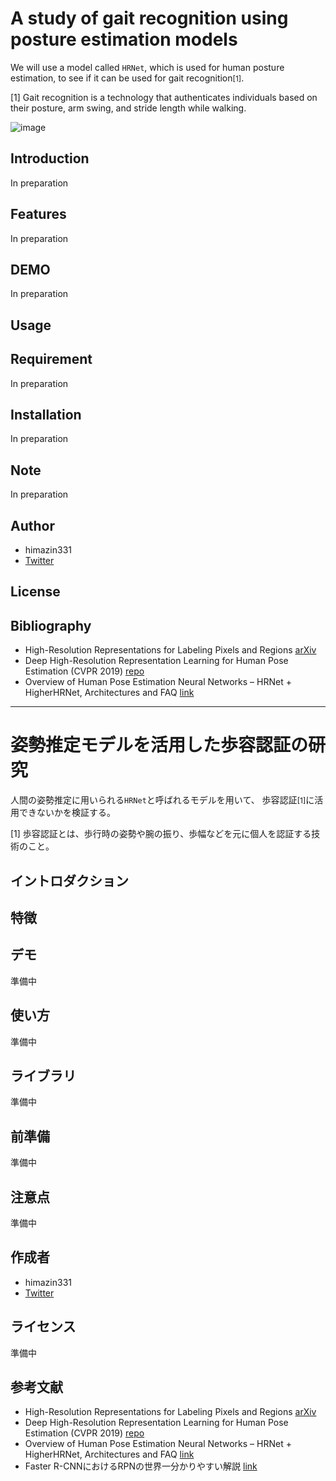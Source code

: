 # A study of gait recognition using posture estimation models
We will use a model called `HRNet`, which is used for human posture estimation, to see if it can be used for gait recognition<span style="font-size:12px;">[1]</span>.

[1] Gait recognition is a technology that authenticates individuals based on their posture, arm swing, and stride length while walking.

![image](https://qiita-image-store.s3.ap-northeast-1.amazonaws.com/0/558214/f0d75c71-653c-3c83-b870-6907229b74d1.png)

## Introduction
In preparation

## Features
In preparation

## DEMO
In preparation

## Usage

## Requirement
In preparation

## Installation
In preparation

## Note
In preparation

## Author
* himazin331
* [Twitter](https://twitter.com/himazin_shotaML)

## License

## Bibliography
* High-Resolution Representations for Labeling Pixels and Regions [arXiv](https://arxiv.org/abs/1904.04514)
* Deep High-Resolution Representation Learning for Human Pose Estimation (CVPR 2019) [repo](https://github.com/leoxiaobin/deep-high-resolution-net.pytorch)
* Overview of Human Pose Estimation Neural Networks – HRNet + HigherHRNet, Architectures and FAQ [link](https://2d3d.ai/index.php/2020/06/14/human-pose-estimation-hrnet/)

--- 

# 姿勢推定モデルを活用した歩容認証の研究
人間の姿勢推定に用いられる`HRNet`と呼ばれるモデルを用いて、
歩容認証<span style="font-size:12px;">[1]</span>に活用できないかを検証する。

[1] 歩容認証とは、歩行時の姿勢や腕の振り、歩幅などを元に個人を認証する技術のこと。

## イントロダクション

## 特徴

## デモ
準備中

## 使い方
準備中

## ライブラリ
準備中

## 前準備
準備中

## 注意点
準備中

## 作成者
* himazin331
* [Twitter](https://twitter.com/himazin_shotaML)

## ライセンス
準備中

## 参考文献
* High-Resolution Representations for Labeling Pixels and Regions [arXiv](https://arxiv.org/abs/1904.04514)
* Deep High-Resolution Representation Learning for Human Pose Estimation (CVPR 2019) [repo](https://github.com/leoxiaobin/deep-high-resolution-net.pytorch)
* Overview of Human Pose Estimation Neural Networks – HRNet + HigherHRNet, Architectures and FAQ [link](https://2d3d.ai/index.php/2020/06/14/human-pose-estimation-hrnet/)
* Faster R-CNNにおけるRPNの世界一分かりやすい解説 [link](https://medium.com/lsc-psd/faster-r-cnn%E3%81%AB%E3%81%8A%E3%81%91%E3%82%8Brpn%E3%81%AE%E4%B8%96%E7%95%8C%E4%B8%80%E5%88%86%E3%81%8B%E3%82%8A%E3%82%84%E3%81%99%E3%81%84%E8%A7%A3%E8%AA%AC-dfc0c293cb69)